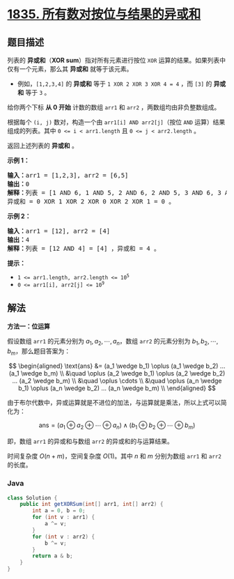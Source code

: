 # [1835. 所有数对按位与结果的异或和](https://leetcode.cn/problems/find-xor-sum-of-all-pairs-bitwise-and)

## 题目描述

<p>列表的 <strong>异或和</strong>（<strong>XOR sum</strong>）指对所有元素进行按位 <code>XOR</code> 运算的结果。如果列表中仅有一个元素，那么其 <strong>异或和</strong> 就等于该元素。</p>

<ul>
	<li>例如，<code>[1,2,3,4]</code> 的 <strong>异或和</strong> 等于 <code>1 XOR 2 XOR 3 XOR 4 = 4</code> ，而 <code>[3]</code> 的 <strong>异或和</strong> 等于 <code>3</code> 。</li>
</ul>

<p>给你两个下标 <strong>从 0 开始</strong> 计数的数组 <code>arr1</code> 和 <code>arr2</code> ，两数组均由非负整数组成。</p>

<p>根据每个 <code>(i, j)</code> 数对，构造一个由 <code>arr1[i] AND arr2[j]</code>（按位 <code>AND</code> 运算）结果组成的列表。其中 <code>0 &lt;= i &lt; arr1.length</code> 且 <code>0 &lt;= j &lt; arr2.length</code> 。</p>

<p>返回上述列表的 <strong>异或和</strong> 。</p>



<p><strong>示例 1：</strong></p>

<pre><strong>输入：</strong>arr1 = [1,2,3], arr2 = [6,5]
<strong>输出：</strong>0
<strong>解释：</strong>列表 = [1 AND 6, 1 AND 5, 2 AND 6, 2 AND 5, 3 AND 6, 3 AND 5] = [0,1,2,0,2,1] ，
异或和 = 0 XOR 1 XOR 2 XOR 0 XOR 2 XOR 1 = 0 。</pre>

<p><strong>示例 2：</strong></p>

<pre><strong>输入：</strong>arr1 = [12], arr2 = [4]
<strong>输出：</strong>4
<strong>解释：</strong>列表 = [12 AND 4] = [4] ，异或和 = 4 。
</pre>



<p><strong>提示：</strong></p>

<ul>
	<li><code>1 &lt;= arr1.length, arr2.length &lt;= 10<sup>5</sup></code></li>
	<li><code>0 &lt;= arr1[i], arr2[j] &lt;= 10<sup>9</sup></code></li>
</ul>

## 解法

**方法一：位运算**

假设数组 `arr1` 的元素分别为 $a_1, a_2, \cdots, a_n$，数组 `arr2` 的元素分别为 $b_1, b_2, \cdots, b_m$，那么题目答案为：

$$
\begin{aligned}
\text{ans} &= (a_1 \wedge b_1) \oplus (a_1 \wedge b_2) ... (a_1 \wedge b_m) \\
&\quad \oplus (a_2 \wedge b_1) \oplus (a_2 \wedge b_2) ... (a_2 \wedge b_m) \\
&\quad \oplus \cdots \\
&\quad \oplus (a_n \wedge b_1) \oplus (a_n \wedge b_2) ... (a_n \wedge b_m) \\
\end{aligned}
$$

由于布尔代数中，异或运算就是不进位的加法，与运算就是乘法，所以上式可以简化为：

$$
\text{ans} = (a_1 \oplus a_2 \oplus \cdots \oplus a_n) \wedge (b_1 \oplus b_2 \oplus \cdots \oplus b_m)
$$

即，数组 `arr1` 的异或和与数组 `arr2` 的异或和的与运算结果。

时间复杂度 $O(n + m)$，空间复杂度 $O(1)$。其中 $n$ 和 $m$ 分别为数组 `arr1` 和 `arr2` 的长度。

### **Java**

```java
class Solution {
    public int getXORSum(int[] arr1, int[] arr2) {
        int a = 0, b = 0;
        for (int v : arr1) {
            a ^= v;
        }
        for (int v : arr2) {
            b ^= v;
        }
        return a & b;
    }
}
```
